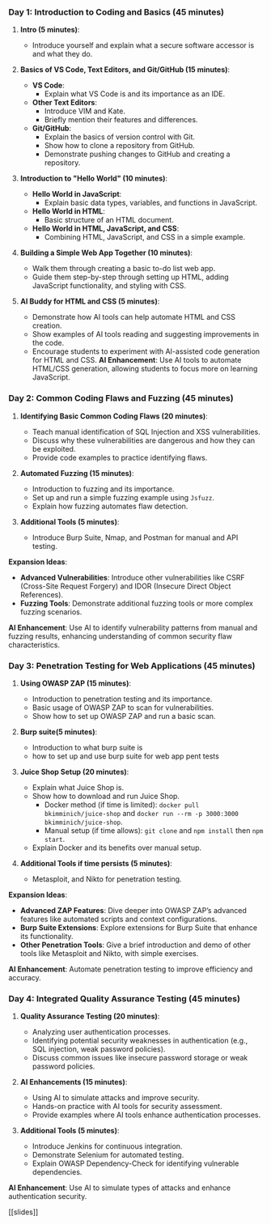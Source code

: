 ### Day 1: Introduction to Coding and Basics (45 minutes)

1. **Intro (5 minutes)**:
    
    - Introduce yourself and explain what a secure software accessor is and what they do.
2. **Basics of VS Code, Text Editors, and Git/GitHub (15 minutes)**:
    
    - **VS Code**:
        - Explain what VS Code is and its importance as an IDE.
    - **Other Text Editors**:
        - Introduce VIM and Kate.
        - Briefly mention their features and differences.
    - **Git/GitHub**:
        - Explain the basics of version control with Git.
        - Show how to clone a repository from GitHub.
        - Demonstrate pushing changes to GitHub and creating a repository.
3. **Introduction to "Hello World" (10 minutes)**:
    
    - **Hello World in JavaScript**:
        - Explain basic data types, variables, and functions in JavaScript.
    - **Hello World in HTML**:
        - Basic structure of an HTML document.
    - **Hello World in HTML, JavaScript, and CSS**:
        - Combining HTML, JavaScript, and CSS in a simple example.
4. **Building a Simple Web App Together (10 minutes)**:
    
    - Walk them through creating a basic to-do list web app.
    - Guide them step-by-step through setting up HTML, adding JavaScript functionality, and styling with CSS.
5. **AI Buddy for HTML and CSS (5 minutes)**:
    
    - Demonstrate how AI tools can help automate HTML and CSS creation.
    - Show examples of AI tools reading and suggesting improvements in the code.
    - Encourage students to experiment with AI-assisted code generation for HTML and CSS.
**AI Enhancement**: Use AI tools to automate HTML/CSS generation, allowing students to focus more on learning JavaScript.

### Day 2: Common Coding Flaws and Fuzzing (45 minutes)

1. **Identifying Basic Common Coding Flaws (20 minutes)**:
    
    - Teach manual identification of SQL Injection and XSS vulnerabilities.
    - Discuss why these vulnerabilities are dangerous and how they can be exploited.
    - Provide code examples to practice identifying flaws.
2. **Automated Fuzzing (15 minutes)**:
    
    - Introduction to fuzzing and its importance.
    - Set up and run a simple fuzzing example using `Jsfuzz`.
    - Explain how fuzzing automates flaw detection.
3. **Additional Tools (5 minutes)**:
    
    - Introduce Burp Suite, Nmap, and Postman for manual and API testing.

**Expansion Ideas**:

- **Advanced Vulnerabilities**: Introduce other vulnerabilities like CSRF (Cross-Site Request Forgery) and IDOR (Insecure Direct Object References).
- **Fuzzing Tools**: Demonstrate additional fuzzing tools or more complex fuzzing scenarios.

**AI Enhancement**: Use AI to identify vulnerability patterns from manual and fuzzing results, enhancing understanding of common security flaw characteristics.

### Day 3: Penetration Testing for Web Applications (45 minutes)

1. **Using OWASP ZAP (15 minutes)**:
    
    - Introduction to penetration testing and its importance.
    - Basic usage of OWASP ZAP to scan for vulnerabilities.
    - Show how to set up OWASP ZAP and run a basic scan.
2. **Burp suite(5 minutes)**: 
	- Introduction to what burp suite is
	- how to set up and use burp suite for web app pent tests
1. **Juice Shop Setup (20 minutes)**:
    
    - Explain what Juice Shop is.
    - Show how to download and run Juice Shop.
        - Docker method (if time is limited): `docker pull bkimminich/juice-shop` and `docker run --rm -p 3000:3000 bkimminich/juice-shop`.
        - Manual setup (if time allows): `git clone` and `npm install` then `npm start`.
    - Explain Docker and its benefits over manual setup.
3. **Additional Tools if time persists (5 minutes)**:
    
    -  Metasploit, and Nikto for penetration testing.

**Expansion Ideas**:

- **Advanced ZAP Features**: Dive deeper into OWASP ZAP’s advanced features like automated scripts and context configurations.
- **Burp Suite Extensions**: Explore extensions for Burp Suite that enhance its functionality.
- **Other Penetration Tools**: Give a brief introduction and demo of other tools like Metasploit and Nikto, with simple exercises.

**AI Enhancement**: Automate penetration testing to improve efficiency and accuracy.

### Day 4: Integrated Quality Assurance Testing (45 minutes)

1. **Quality Assurance Testing (20 minutes)**:
    
    - Analyzing user authentication processes.
    - Identifying potential security weaknesses in authentication (e.g., SQL injection, weak password policies).
    - Discuss common issues like insecure password storage or weak password policies.
2. **AI Enhancements (15 minutes)**:
    
    - Using AI to simulate attacks and improve security.
    - Hands-on practice with AI tools for security assessment.
    - Provide examples where AI tools enhance authentication processes.
3. **Additional Tools (5 minutes)**:
    
    - Introduce Jenkins for continuous integration.
    - Demonstrate Selenium for automated testing.
    - Explain OWASP Dependency-Check for identifying vulnerable dependencies.

**AI Enhancement**: Use AI to simulate types of attacks and enhance authentication security.


[[slides]]